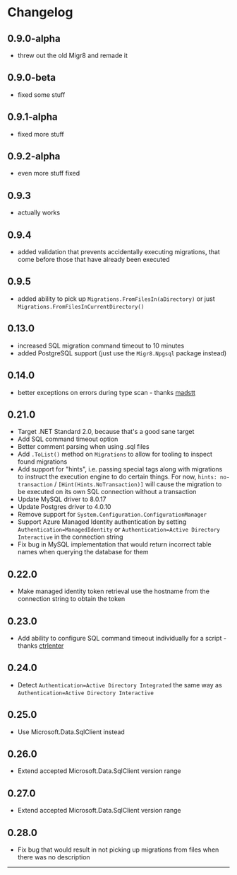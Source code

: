 # Changelog

## 0.9.0-alpha
* threw out the old Migr8 and remade it

## 0.9.0-beta
* fixed some stuff

## 0.9.1-alpha 
* fixed more stuff

## 0.9.2-alpha
* even more stuff fixed

## 0.9.3
* actually works

## 0.9.4
* added validation that prevents accidentally executing migrations, that come before those that have already been executed

## 0.9.5
* added ability to pick up `Migrations.FromFilesIn(aDirectory)` or just `Migrations.FromFilesInCurrentDirectory()`

## 0.13.0
* increased SQL migration command timeout to 10 minutes
* added PostgreSQL support (just use the `Migr8.Npgsql` package instead)

## 0.14.0
* better exceptions on errors during type scan - thanks [madstt]

## 0.21.0
* Target .NET Standard 2.0, because that's a good sane target
* Add SQL command timeout option
* Better comment parsing when using .sql files
* Add `.ToList()` method on `Migrations` to allow for tooling to inspect found migrations
* Add support for "hints", i.e. passing special tags along with migrations to instruct the execution engine to do certain things. For now, `hints: no-transaction` / `[Hint(Hints.NoTransaction)]` will cause the migration to be executed on its own SQL connection without a transaction
* Update MySQL driver to 8.0.17
* Update Postgres driver to 4.0.10
* Remove support for `System.Configuration.ConfigurationManager`
* Support Azure Managed Identity authentication by setting `Authentication=ManagedIdentity` or `Authentication=Active Directory Interactive` in the connection string
* Fix bug in MySQL implementation that would return incorrect table names when querying the database for them

## 0.22.0
* Make managed identity token retrieval use the hostname from the connection string to obtain the token

## 0.23.0
* Add ability to configure SQL command timeout individually for a script - thanks [ctrlenter]

## 0.24.0
* Detect `Authentication=Active Directory Integrated` the same way as `Authentication=Active Directory Interactive`

## 0.25.0
* Use Microsoft.Data.SqlClient instead

## 0.26.0
* Extend accepted Microsoft.Data.SqlClient version range

## 0.27.0
* Extend accepted Microsoft.Data.SqlClient version range

## 0.28.0
* Fix bug that would result in not picking up migrations from files when there was no description

---

[ctrlenter]: https://github.com/ctrlenter
[madstt]: https://github.com/madstt
